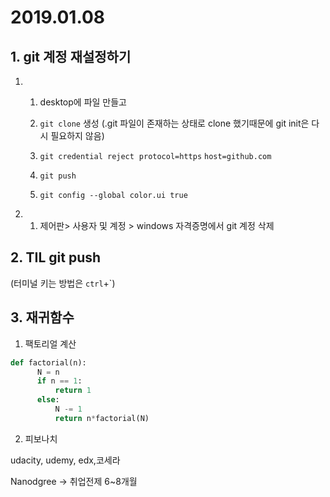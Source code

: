 # 2019.01.08

## 1. git 계정 재설정하기

1. 1) desktop에 파일 만들고

   2) `git clone` 생성 (.git 파일이 존재하는 상태로 clone 했기때문에 git init은 다시 필요하지 않음)

   3) `git credential reject`
   ​   `protocol=https`
   ​    `host=github.com`

   4) `git push`

   5) `git config --global color.ui true`

2. 1) 제어판> 사용자 및 계정 > windows 자격증명에서 git 계정 삭제

## 2. TIL git push

(터미널 키는 방법은 `ctrl`+`)

## 3. 재귀함수

1. 팩토리얼 계산

  ```python
  def factorial(n):
   	    N = n
   	    if n == 1:
            return 1
        else:
            N -= 1
            return n*factorial(N)
  ```

2. 피보나치


udacity, udemy, edx,코세라

Nanodgree -> 취업전제 6~8개월